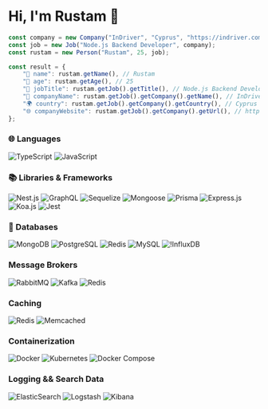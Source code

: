 # Hi, I'm Rustam 👋

```typescript
const company = new Company("InDriver", "Cyprus", "https://indriver.com/");
const job = new Job("Node.js Backend Developer", company);
const rustam = new Person("Rustam", 25, job);

const result = {
    "👤 name": rustam.getName(), // Rustam
    "🎂 age": rustam.getAge(), // 25
    "👔 jobTitle": rustam.getJob().getTitle(), // Node.js Backend Developer
    "🏢 companyName": rustam.getJob().getCompany().getName(), // InDriver
    "🌍 country": rustam.getJob().getCompany().getCountry(), // Cyprus
    "🌐 companyWebsite": rustam.getJob().getCompany().getUrl(), // https://indriver.com/
};
```

### 🌐 Languages
![TypeScript](https://img.shields.io/badge/TypeScript-007ACC?style=for-the-badge&logo=typescript&logoColor=white)
![JavaScript](https://img.shields.io/badge/JavaScript-F7DF1E?style=for-the-badge&logo=javascript&logoColor=black)

### 📚 Libraries & Frameworks
![Nest.js](https://img.shields.io/badge/Nest.js-E0234E?style=for-the-badge&logo=nestjs&logoColor=white)
![GraphQL](https://img.shields.io/badge/GraphQL-E10098?style=for-the-badge&logo=graphql&logoColor=white)
![Sequelize](https://img.shields.io/badge/Sequelize-52B0E7?style=for-the-badge&logo=sequelize&logoColor=white)
![Mongoose](https://img.shields.io/badge/Mongoose-47A248?style=for-the-badge&logo=mongoose&logoColor=white)
![Prisma](https://img.shields.io/badge/Prisma-0C344B?style=for-the-badge&logo=prisma&logoColor=white)
![Express.js](https://img.shields.io/badge/Express.js-404D59?style=for-the-badge)
![Koa.js](https://img.shields.io/badge/Koa.js-2188B6?style=for-the-badge&logo=koajs&logoColor=white)
![Jest](https://img.shields.io/badge/Jest-C21325?style=for-the-badge&logo=jest&logoColor=white)

### 🐘 Databases
![MongoDB](https://img.shields.io/badge/MongoDB-4EA94B?style=for-the-badge&logo=mongodb&logoColor=white)
![PostgreSQL](https://img.shields.io/badge/PostgreSQL-316192?style=for-the-badge&logo=postgresql&logoColor=white)
![Redis](https://img.shields.io/badge/Redis-DC382D?style=for-the-badge&logo=redis&logoColor=white)
![MySQL](https://img.shields.io/badge/MySQL-00000F?style=for-the-badge&logo=mysql&logoColor=white)
![!InfluxDB](https://img.shields.io/badge/InfluxDB-22ADF6?style=for-the-badge&logo=influxdb&logoColor=white)

### Message Brokers
![RabbitMQ](https://img.shields.io/badge/RabbitMQ-FF6600?style=for-the-badge&logo=rabbitmq&logoColor=white)
![Kafka](https://img.shields.io/badge/Apache%20Kafka-231F20?style=for-the-badge&logo=apachekafka&logoColor=white)
![Redis](https://img.shields.io/badge/Redis-DC382D?style=for-the-badge&logo=redis&logoColor=white)

### Caching
![Redis](https://img.shields.io/badge/Redis-DC382D?style=for-the-badge&logo=redis&logoColor=white)
![Memcached](https://img.shields.io/badge/Memcached-1E90FF?style=for-the-badge&logo=memcached&logoColor=white)

### Containerization
![Docker](https://img.shields.io/badge/Docker-2CA5E0?style=for-the-badge&logo=docker&logoColor=white)
![Kubernetes](https://img.shields.io/badge/Kubernetes-326CE5?style=for-the-badge&logo=kubernetes&logoColor=white)
![Docker Compose](https://img.shields.io/badge/Docker%20Compose-007ACC?style=for-the-badge&logo=docker&logoColor=white)

### Logging && Search Data
![ElasticSearch](https://img.shields.io/badge/ElasticSearch-005571?style=for-the-badge&logo=elasticsearch&logoColor=white)
![Logstash](https://img.shields.io/badge/Logstash-005571?style=for-the-badge&logo=logstash&logoColor=white)
![Kibana](https://img.shields.io/badge/Kibana-005571?style=for-the-badge&logo=kibana&logoColor=white)

